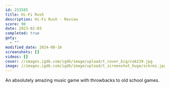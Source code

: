 ```yaml
---
id: 233585
title: Hi-Fi Rush
description: Hi-Fi Rush - Review
score: 90
date: 2023-02-03
completed: true
goty:
  - ""
modified_date: 2024-08-16
screenshots: []
videos: []
cover: //images.igdb.com/igdb/image/upload/t_cover_big/co6219.jpg
image: //images.igdb.com/igdb/image/upload/t_screenshot_huge/sckrmi.jpg
---
```

An absolutely amazing music game with throwbacks to old school games.